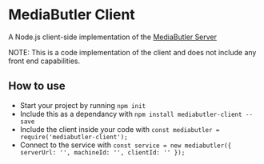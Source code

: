 # MediaButler Client

A Node.js client-side implementation of the [MediaButler Server](https://github.com/MediaButler/Server)

NOTE: This is a code implementation of the client and does not include any front end capabilities.

## How to use

 - Start your project by running `npm init`
 - Include this as a dependancy with `npm install mediabutler-client --save`
 - Include the client inside your code with `const mediabutler = require('mediabutler-client');`
 - Connect to the service with `const service = new mediabutler({ serverUrl: '', machineId: '', clientId: '' });`

